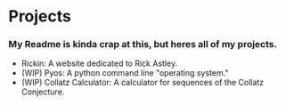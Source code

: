 <h1>Projects</h1>
<h3>My Readme is kinda crap at this, but heres all of my projects.</h3>

<ul>
  <li>Rickin: A website dedicated to Rick Astley.</li>
  <li>(WIP) Pyos: A python command line "operating system."</li>
  <li>(WIP) Collatz Calculator: A calculator for sequences of the Collatz Conjecture.</li>
</ul>
